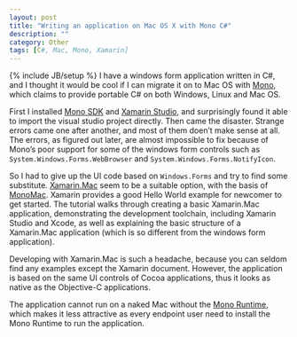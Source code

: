 ```yaml
---
layout: post
title: "Writing an application on Mac OS X with Mono C#"
description: ""
category: Other 
tags: [C#, Mac, Mono, Xamarin]
---
```

{% include JB/setup %}
I have a windows form application written in C#, and I thought it would be cool if I can migrate it on to Mac OS with [Mono](http://www.mono-project.com/Main_Page), which claims to provide portable C# on both Windows, Linux and Mac OS.

First I installed [Mono SDK](http://www.go-mono.com/mono-downloads/download.html) and [Xamarin Studio](http://xamarin.com/studio), and surprisingly found it able to import the visual studio project directly. Then came the disaster. Strange errors came one after another, and most of them doen’t make sense at all. The errors, as figured out later, are almost impossible to fix because of Mono’s poor support for some of the windows form controls such as `System.Windows.Forms.WebBrowser` and `System.Windows.Forms.NotifyIcon`.

So I had to give up the UI code based on `Windows.Forms` and try to find some substitute. [Xamarin.Mac](http://xamarin.com/mac) seem to be a suitable option, with the basis of [MonoMac](http://www.mono-project.com/MonoMac). Xamarin provides a good Hello World example for newcomer to get started. The tutorial walks through creating a basic Xamarin.Mac application, demonstrating the development toolchain, including Xamarin Studio and Xcode, as well as explaining the basic structure of a Xamarin.Mac application (which is so different from the windows form application).

Developing with Xamarin.Mac is such a headache, because you can seldom find any examples except the Xamarin document. However, the application is based on the same UI controls of Cocoa applications, thus it looks as native as the Objective-C applications.

The application cannot run on a naked Mac without the [Mono Runtime](http://www.go-mono.com/mono-downloads/download.html), which makes it less attractive as every endpoint user need to install the Mono Runtime to run the application.